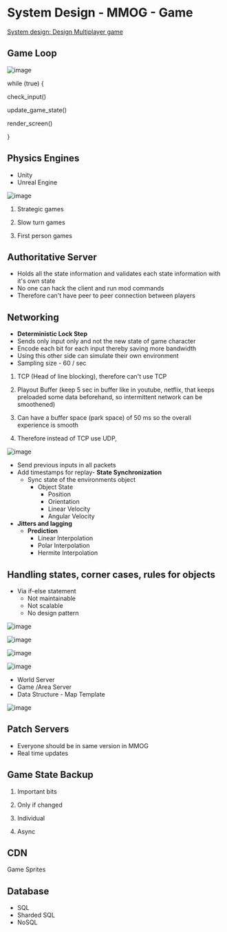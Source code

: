 # System Design - MMOG - Game

[System design: Design Multiplayer game](https://www.youtube.com/playlist?list=PLkQkbY7JNJuCoOw3epgKcNIU6rFri4iQk)

## Game Loop

![image](../../media/System-Design-MMOG-Game-image1.jpg)

while (true) {

check_input()

update_game_state()

render_screen()

}

## Physics Engines

- Unity
- Unreal Engine

![image](../../media/System-Design-MMOG-Game-image2.jpg)

1. Strategic games

2. Slow turn games

3. First person games

## Authoritative Server

- Holds all the state information and validates each state information with it's own state
- No one can hack the client and run mod commands
- Therefore can't have peer to peer connection between players

## Networking

- **Deterministic Lock Step**
- Sends only input only and not the new state of game character
- Encode each bit for each input thereby saving more bandwidth
- Using this other side can simulate their own environment
- Sampling size - 60 / sec

1. TCP (Head of line blocking), therefore can't use TCP

2. Playout Buffer (keep 5 sec in buffer like in youtube, netflix, that keeps preloaded some data beforehand, so intermittent network can be smoothened)

3. Can have a buffer space (park space) of 50 ms so the overall experience is smooth

4. Therefore instead of TCP use UDP,

![image](../../media/System-Design-MMOG-Game-image3.jpg)

- Send previous inputs in all packets
- Add timestamps for replay- **State Synchronization**
  - Sync state of the environments object
    - Object State
      - Position
      - Orientation
      - Linear Velocity
      - Angular Velocity
- **Jitters and lagging**
  - **Prediction**
    - Linear Interpolation
    - Polar Interpolation
    - Hermite Interpolation

## Handling states, corner cases, rules for objects

- Via if-else statement
  - Not maintainable
  - Not scalable
  - No design pattern

![image](../../media/System-Design-MMOG-Game-image4.jpg)

![image](../../media/System-Design-MMOG-Game-image5.jpg)

![image](../../media/System-Design-MMOG-Game-image6.jpg)

![image](../../media/System-Design-MMOG-Game-image7.jpg)

- World Server
- Game /Area Server
- Data Structure - Map Template

![image](../../media/System-Design-MMOG-Game-image8.jpg)

## Patch Servers

- Everyone should be in same version in MMOG
- Real time updates

## Game State Backup

1. Important bits

2. Only if changed

3. Individual

4. Async

## CDN

Game Sprites

## Database

- SQL
- Sharded SQL
- NoSQL

